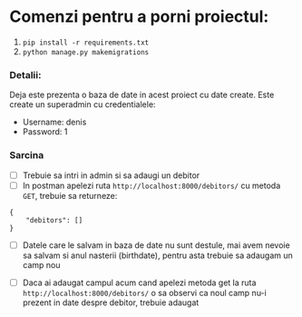 # Comenzi pentru a porni proiectul:
1. `pip install -r requirements.txt`
2. `python manage.py makemigrations`

### Detalii:

Deja este prezenta o baza de date in acest proiect cu date create.
Este create un superadmin cu credentialele:

- Username: denis
- Password: 1

### Sarcina

- [ ] Trebuie sa intri in admin si sa adaugi un debitor
- [ ] In postman apelezi ruta `http://localhost:8000/debitors/` cu metoda `GET`, trebuie sa returneze:

``` 
{
    "debitors": []
}
```

- [ ] Datele care le salvam in baza de date nu sunt destule, mai avem nevoie sa salvam si anul nasterii (birthdate), pentru asta trebuie sa adaugam un camp nou
- [ ] Daca ai adaugat campul acum cand apelezi metoda get la ruta `http://localhost:8000/debitors/` o sa observi ca noul camp nu-i prezent in date despre debitor, trebuie adaugat

